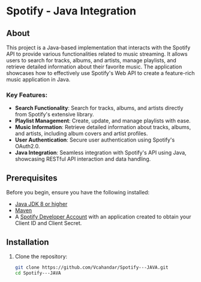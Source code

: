 # Spotify - Java Integration

## About

This project is a Java-based implementation that interacts with the Spotify API to provide various functionalities related to music streaming. It allows users to search for tracks, albums, and artists, manage playlists, and retrieve detailed information about their favorite music. The application showcases how to effectively use Spotify's Web API to create a feature-rich music application in Java.

### Key Features:
- **Search Functionality**: Search for tracks, albums, and artists directly from Spotify's extensive library.
- **Playlist Management**: Create, update, and manage playlists with ease.
- **Music Information**: Retrieve detailed information about tracks, albums, and artists, including album covers and artist profiles.
- **User Authentication**: Secure user authentication using Spotify's OAuth2.0.
- **Java Integration**: Seamless integration with Spotify's API using Java, showcasing RESTful API interaction and data handling.

## Prerequisites

Before you begin, ensure you have the following installed:
- [Java JDK 8 or higher](https://www.oracle.com/java/technologies/javase-downloads.html)
- [Maven](https://maven.apache.org/install.html)
- A [Spotify Developer Account](https://developer.spotify.com/dashboard/applications) with an application created to obtain your Client ID and Client Secret.

## Installation

1. Clone the repository:
   ```bash
   git clone https://github.com/Vcahandar/Spotify---JAVA.git
   cd Spotify---JAVA
